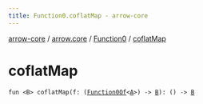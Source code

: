 ```yaml
---
title: Function0.coflatMap - arrow-core
---
```


[arrow-core](../../index.html) / [arrow.core](../index.html) / [Function0](index.html) / [coflatMap](./coflat-map.html)

# coflatMap

`fun <B> coflatMap(f: (`[`Function0Of`](../-function0-of.html)`<`[`A`](index.html#A)`>) -> `[`B`](coflat-map.html#B)`): () -> `[`B`](coflat-map.html#B)